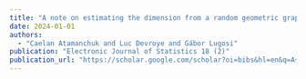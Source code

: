 ```yaml
---
title: "A note on estimating the dimension from a random geometric graph"
date: 2024-01-01
authors:
  - "Caelan Atamanchuk and Luc Devroye and Gábor Lugosi"
publication: "Electronic Journal of Statistics 18 (2)"
publication_url: "https://scholar.google.com/scholar?oi=bibs&hl=en&q=A+note+on+estimating+the+dimension+from+a+random+geometric+graph"
---
```

